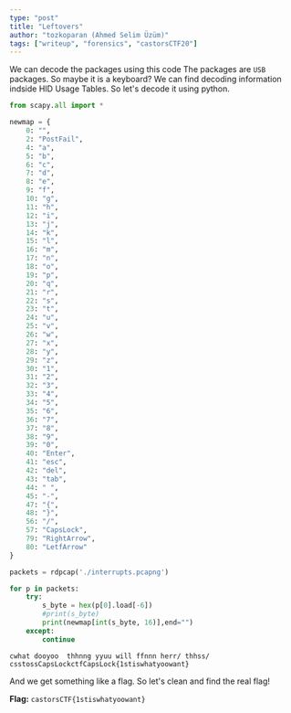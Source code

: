 ```yaml
---
type: "post"
title: "Leftovers"
author: "tozkoparan (Ahmed Selim Üzüm)"
tags: ["writeup", "forensics", "castorsCTF20"]
---
```


We can decode the packages using this code
The packages are `USB` packages. So maybe it is a keyboard? We can find decoding information
indside HID Usage Tables. So let's decode it using python.

```python
from scapy.all import *

newmap = {
    0: "",
    2: "PostFail",
    4: "a",
    5: "b",
    6: "c",
    7: "d",
    8: "e",
    9: "f",
    10: "g",
    11: "h",
    12: "i",
    13: "j",
    14: "k",
    15: "l",
    16: "m",
    17: "n",
    18: "o",
    19: "p",
    20: "q",
    21: "r",
    22: "s",
    23: "t",
    24: "u",
    25: "v",
    26: "w",
    27: "x",
    28: "y",
    29: "z",
    30: "1",
    31: "2",
    32: "3",
    33: "4",
    34: "5",
    35: "6",
    36: "7",
    37: "8",
    38: "9",
    39: "0",
    40: "Enter",
    41: "esc",
    42: "del",
    43: "tab",
    44: " ",
    45: "-",
    47: "{",
    48: "}",
    56: "/",
    57: "CapsLock",
    79: "RightArrow",
    80: "LetfArrow"
}

packets = rdpcap('./interrupts.pcapng')

for p in packets:
    try:
        s_byte = hex(p[0].load[-6])
        #print(s_byte)
        print(newmap[int(s_byte, 16)],end="")
    except:
        continue

```

```
cwhat dooyoo  thhnng yyuu will ffnnn herr/ thhss/ csstossCapsLockctfCapsLock{1stiswhatyoowant}
```
And we get something like a flag. So let's clean and find the real flag!



**Flag:** `castorsCTF{1stiswhatyoowant}`
